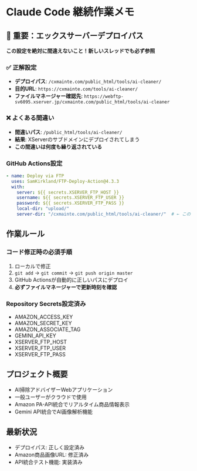 # Claude Code 継続作業メモ

## 🚨 重要：エックスサーバーデプロイパス

**この設定を絶対に間違えないこと！新しいスレッドでも必ず参照**

### ✅ 正解設定
- **デプロイパス**: `/cxmainte.com/public_html/tools/ai-cleaner/`
- **目的URL**: `https://cxmainte.com/tools/ai-cleaner/`
- **ファイルマネージャー確認先**: `https://webftp-sv6095.xserver.jp/cxmainte.com/public_html/tools/ai-cleaner`

### ❌ よくある間違い
- **間違いパス**: `/public_html/tools/ai-cleaner/`
- **結果**: XServerのサブドメインにデプロイされてしまう
- **この間違いは何度も繰り返されている**

### GitHub Actions設定
```yaml
- name: Deploy via FTP
  uses: SamKirkland/FTP-Deploy-Action@4.3.3
  with:
    server: ${{ secrets.XSERVER_FTP_HOST }}
    username: ${{ secrets.XSERVER_FTP_USER }}
    password: ${{ secrets.XSERVER_FTP_PASS }}
    local-dir: "upload/"
    server-dir: "/cxmainte.com/public_html/tools/ai-cleaner/"  # ← この設定が重要
```

## 作業ルール

### コード修正時の必須手順
1. ローカルで修正
2. `git add` → `git commit` → `git push origin master`
3. GitHub Actionsが自動的に正しいパスにデプロイ
4. **必ずファイルマネージャーで更新時刻を確認**

### Repository Secrets設定済み
- AMAZON_ACCESS_KEY
- AMAZON_SECRET_KEY  
- AMAZON_ASSOCIATE_TAG
- GEMINI_API_KEY
- XSERVER_FTP_HOST
- XSERVER_FTP_USER
- XSERVER_FTP_PASS

## プロジェクト概要
- AI掃除アドバイザーWebアプリケーション
- 一般ユーザーがクラウドで使用
- Amazon PA-API統合でリアルタイム商品情報表示
- Gemini API統合でAI画像解析機能

## 最新状況
- デプロイパス: 正しく設定済み
- Amazon商品画像URL: 修正済み
- API統合テスト機能: 実装済み
